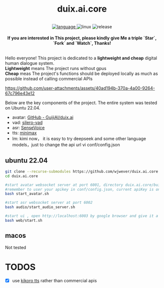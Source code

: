 <h1 align="center">duix.ai.core </h1>
<div class="column" align="middle">
  <p align="center">
  </p>
  </a>
  <a href="https://en.cppreference.com/w/">
    <img src="https://img.shields.io/badge/Language-C++-blue.svg" alt="language"/>
  </a>
  <img src="https://img.shields.io/badge/platform-Linux-9cf.svg" alt="linux"/>
  <img src="https://img.shields.io/badge/Release-v0.1.0-green.svg" alt="release"/>

<h4 align="center">If you are interested in This project, please kindly give Me a triple `Star`, `Fork` and `Watch`, Thanks!</h4>
</div>

Hello everyone! This project is dedicated to a **lightweight and cheap** digital human dialogue system. </br>
**Lightweight** means The project runs without gpus </br>
**Cheap** meas The project's functions should be deployed locally as much as possible instead of calling commercial APIs </br>

https://github.com/user-attachments/assets/40ad194b-370a-4a00-9264-67c796e43e12



Below are the key components of the project. The entire system was tested on Ubuntu 22.04.
* avatar: [GitHub - GuijiAI/duix.ai](https://github.com/GuijiAI/duix.ai)
* vad: [silero-vad](https://github.com/snakers4/silero-vad)
* asr: [SenseVoice](https://github.com/FunAudioLLM/SenseVoice/)
* tts: [minimax](https://hailuoai.com/audio)
* lm: kimi now， it is easy to try deepseek and some other language models，just to change the api url vi conf/config.json

## ubuntu 22.04 
```bash
git clone --recurse-submodules https://github.com/wjwever/duix.ai.core.git 
cd duix.ai.core

#start avatar websocket server at port 6001, directory duix.ai.core/build
#remember to user your apikey in conf/config.json, current apiKey is only for test
bash start_avatar.sh

#start asr websocket server at port 6002
bash audio/start_audio_server.sh

#start ui , open http://localhost:6003 by google browser and give it a try
bash web/start.sh

```
## macos
Not tested

# TODOS
- [x] use [kikoro tts](https://github.com/remsky/Kokoro-FastAPI) rather than commercial apis




